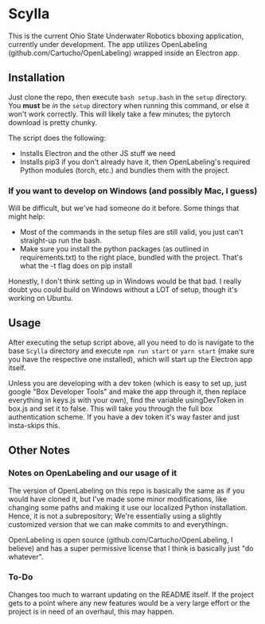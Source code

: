 # Scylla

This is the current Ohio State Underwater Robotics bboxing application, currently under development. The app utilizes OpenLabeling (github.com/Cartucho/OpenLabeling) wrapped inside an Electron app. 


## Installation 

Just clone the repo, then execute `bash setup.bash` in the `setup` directory. You **must** be *in* the `setup` directory when running this command, or else it won't work correctly. This will likely take a few minutes; the pytorch download is pretty chunky. 

The script does the following: 

- Installs Electron and the other JS stuff we need
- Installs pip3 if you don't already have it, then OpenLabeling's required Python modules (torch, etc.) and bundles them with the project. 


### If you want to develop on Windows (and possibly Mac, I guess)  
 
Will be difficult, but we've had someone do it before. Some things that might help: 

- Most of the commands in the setup files are still valid, you just can't straight-up run the bash.
- Make sure you install the python packages (as outlined in requirements.txt) to the right place, bundled with the project. That's what the -t flag does on pip install

Honestly, I don't think setting up in Windows would be that bad. I really doubt you could build on Windows without a LOT of setup, though it's working on Ubuntu. 


## Usage 

After executing the setup script above, all you need to do is navigate to the base `Scylla` directory and execute `npm run start` or `yarn start` (make sure you have the respective one installed), which will start up the Electron app itself. 

Unless you are developing with a dev token (which is easy to set up, just google "Box Developer Tools" and make the app through it, then replace everything in keys.js with your own), find the variable usingDevToken in box.js and set it to false. This will take you through the full box authentication scheme. If you have a dev token it's way faster and just insta-skips this. 


## Other Notes 

### Notes on OpenLabeling and our usage of it 

The version of OpenLabeling on this repo is basically the same as if you would have cloned it, but I've made some minor modifications, like changing some paths and making it use our localized Python installation. Hence, it is not a subrepository; We're essentially using a slightly customized version that we can make commits to and everythingn. 

OpenLabeling is open source (github.com/Cartucho/OpenLabeling, I believe) and has a super permissive license that I think is basically just "do whatever". 


### To-Do 

Changes too much to warrant updating on the README itself. If the project gets to a point where any new features would be a very large effort or the project is in need of an overhaul, this may happen. 